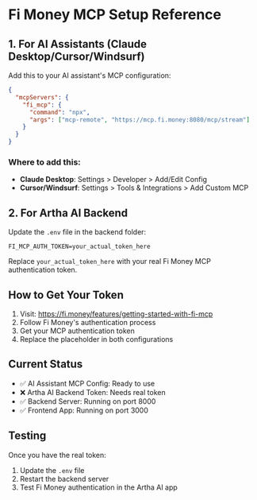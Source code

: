 # Fi Money MCP Setup Reference

## 1. For AI Assistants (Claude Desktop/Cursor/Windsurf)

Add this to your AI assistant's MCP configuration:

```json
{
  "mcpServers": {
    "fi_mcp": {
      "command": "npx",
      "args": ["mcp-remote", "https://mcp.fi.money:8080/mcp/stream"]
    }
  }
}
```

### Where to add this:
- **Claude Desktop**: Settings > Developer > Add/Edit Config
- **Cursor/Windsurf**: Settings > Tools & Integrations > Add Custom MCP

## 2. For Artha AI Backend

Update the `.env` file in the backend folder:

```env
FI_MCP_AUTH_TOKEN=your_actual_token_here
```

Replace `your_actual_token_here` with your real Fi Money MCP authentication token.

## How to Get Your Token

1. Visit: https://fi.money/features/getting-started-with-fi-mcp
2. Follow Fi Money's authentication process
3. Get your MCP authentication token
4. Replace the placeholder in both configurations

## Current Status

- ✅ AI Assistant MCP Config: Ready to use
- ❌ Artha AI Backend Token: Needs real token
- ✅ Backend Server: Running on port 8000
- ✅ Frontend App: Running on port 3000

## Testing

Once you have the real token:
1. Update the `.env` file
2. Restart the backend server
3. Test Fi Money authentication in the Artha AI app